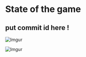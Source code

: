 # State of the game

## put commit id here !

![Imgur](https://i.imgur.com/lTcpm9e.gifv)

![Imgur](https://i.imgur.com/CmL7qpi.gifv)
